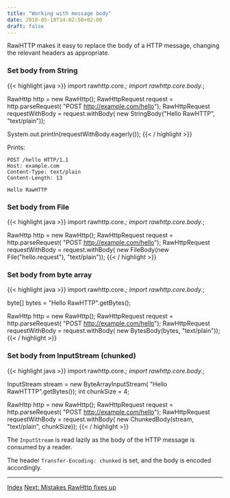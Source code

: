 ```yaml
---
title: "Working with message body"
date: 2018-05-10T14:02:50+02:00
draft: false
---
```


RawHTTP makes it easy to replace the body of a HTTP message, changing the relevant headers as appropriate.

### Set body from String

{{< highlight java >}}
import rawhttp.core.*;
import rawhttp.core.body.*;

RawHttp http = new RawHttp();
RawHttpRequest request = http.parseRequest(
    "POST http://example.com/hello");
RawHttpRequest requestWithBody = request.withBody(
    new StringBody("Hello RawHTTP", "text/plain"));

System.out.println(requestWithBody.eagerly());
{{< / highlight >}}

Prints:

```
POST /hello HTTP/1.1
Host: example.com
Content-Type: text/plain
Content-Length: 13

Hello RawHTTP
```

### Set body from File

{{< highlight java >}}
import rawhttp.core.*;
import rawhttp.core.body.*;

RawHttp http = new RawHttp();
RawHttpRequest request = http.parseRequest(
    "POST http://example.com/hello");
RawHttpRequest requestWithBody = request.withBody(
    new FileBody(new File("hello.request"), "text/plain"));
{{< / highlight >}}

### Set body from byte array

{{< highlight java >}}
import rawhttp.core.*;
import rawhttp.core.body.*;

byte[] bytes = "Hello RawHTTP".getBytes();

RawHttp http = new RawHttp();
RawHttpRequest request = http.parseRequest(
    "POST http://example.com/hello");
RawHttpRequest requestWithBody = request.withBody(
    new BytesBody(bytes, "text/plain"));
{{< / highlight >}}

### Set body from InputStream (chunked)

{{< highlight java >}}
import rawhttp.core.*;
import rawhttp.core.body.*;

InputStream stream = new ByteArrayInputStream(
    "Hello RawHTTTP".getBytes());
int chunkSize = 4;

RawHttp http = new RawHttp();
RawHttpRequest request = http.parseRequest(
    "POST http://example.com/hello");
RawHttpRequest requestWithBody = request.withBody(
    new ChunkedBody(stream, "text/plain", chunkSize));
{{< / highlight >}}

The `InputStream` is read lazily as the body of the HTTP message is consumed by a reader.

The header `Transfer-Encoding: chunked` is set, and the body is encoded accordingly.

<hr>

[Index](/rawhttp/docs) [Next: Mistakes RawHttp fixes up](/rawhttp/docs/mistakes-rawhttp-fixes-up)

